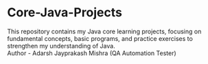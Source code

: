 # Core-Java-Projects
This repository contains my Java core learning projects, focusing on fundamental concepts, basic programs, and practice exercises to strengthen my understanding of Java.
<br>
Author - Adarsh Jayprakash Mishra (QA Automation Tester)
